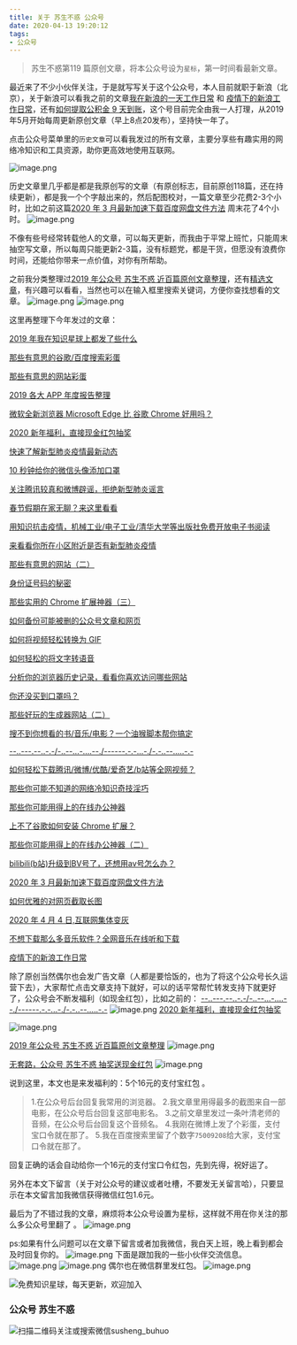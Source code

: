 ```yaml
---
title: 关于 苏生不惑 公众号
date: 2020-04-13 19:20:12
tags:
- 公众号
---
```

> 苏生不惑第119 篇原创文章，将本公众号设为`星标`，第一时间看最新文章。

最近来了不少小伙伴关注，于是就写写关于这个公众号，本人目前就职于新浪（北京），关于新浪可以看我之前的文章[我在新浪的一天工作日常](https://mp.weixin.qq.com/s/mI5kubVY2t5jwJ9ub7A1iA) 和 [疫情下的新浪工作日常](https://mp.weixin.qq.com/s/GCTF8ZJwoWHM919gDoblmg)，还有[如何提取公积金 9 天到账](https://mp.weixin.qq.com/s/qyFvOgHf1mXwPKO0tQwUyg)，这个号目前完全由我一人打理，从2019年5月开始每周更新原创文章（早上8点20发布），坚持快一年了。


点击公众号菜单里的`历史文章`可以看我发过的所有文章，主要分享些有趣实用的网络冷知识和工具资源，助你更高效地使用互联网。

 ![image.png](https://upload-images.jianshu.io/upload_images/17817191-915386e6a0284df6.png?imageMogr2/auto-orient/strip%7CimageView2/2/w/1240)

历史文章里几乎都是都是我原创写的文章（有原创标志，目前原创118篇，还在持续更新），都是我一个个字敲出来的，然后配图校对，一篇文章至少花费2-3个小时，比如之前这篇[2020 年 3 月最新加速下载百度网盘文件方法](https://mp.weixin.qq.com/s/4lumhFRxedfmnq2KLRkggA) 周末花了4个小时。
![image.png](https://upload-images.jianshu.io/upload_images/17817191-8b8d8155072a1c39.png?imageMogr2/auto-orient/strip%7CimageView2/2/w/1240)

不像有些号经常转载他人的文章，可以每天更新，而我由于平常上班忙，只能周末抽空写文章，所以每周只能更新2-3篇，没有标题党，都是干货，但愿没有浪费你时间，还能给你带来一点价值，对你有所帮助。

之前我分类整理过[2019 年公众号 苏生不惑 近百篇原创文章整理](https://mp.weixin.qq.com/s/Lm4l_aPCSXymUGcqO_Yf3g)，还有[精选文章](http://mp.weixin.qq.com/mp/homepage?__biz=MzIyMjg2ODExMA==&hid=1&sn=e7478e21fb95dd2d2b39b7d00c344da8&scene=18#wechat_redirect)，有兴趣可以看看，当然也可以在输入框里搜索关键词，方便你查找想看的文章。
![image.png](https://upload-images.jianshu.io/upload_images/17817191-f3fdb4581c457c2c.png?imageMogr2/auto-orient/strip%7CimageView2/2/w/1240)
![image.png](https://upload-images.jianshu.io/upload_images/17817191-5a62b5797a2de90d.png?imageMogr2/auto-orient/strip%7CimageView2/2/w/1240)

这里再整理下今年发过的文章：

[2019 年我在知识星球上都发了些什么](https://mp.weixin.qq.com/s/cFQ3hHqrNLdPhZodHOSSPQ)

[那些有意思的谷歌/百度搜索彩蛋](https://mp.weixin.qq.com/s/dXZhN3GbqQslg7-YHcRL3A)

[那些有意思的网站彩蛋](https://mp.weixin.qq.com/s/lnwP6_EYB1NE6F1uPNRZWg)

[2019 各大 APP 年度报告整理](https://mp.weixin.qq.com/s/O3mkW2hBNLkVfj3HDQGsyw)

[微软全新浏览器 Microsoft Edge 比 谷歌 Chrome 好用吗？](https://mp.weixin.qq.com/s/OhRMSWYcxojsuhgOgGyiRg)

[2020 新年福利，直接现金红包抽奖](https://mp.weixin.qq.com/s/fMQenTVYUygUY1H1H8kM-g)

[快速了解新型肺炎疫情最新动态](https://mp.weixin.qq.com/s/lADbo6bd-69iBmtn6783hQ)

[10 秒钟给你的微信头像添加口罩](https://mp.weixin.qq.com/s/P_qZIoEeL0_1kKOVrPHBDA)

[关注腾讯较真和微博辟谣，拒绝新型肺炎谣言](https://mp.weixin.qq.com/s/zAYcuNUemG2Hg7FBEXqSOw)

[春节假期在家无聊？来这里看看](https://mp.weixin.qq.com/s/TCtJTkil1_erP_asWuw_EA)

[用知识抗击疫情，机械工业/电子工业/清华大学等出版社免费开放电子书阅读](https://mp.weixin.qq.com/s/s9fzlscCv3vez4y1r8571g)

[来看看你所在小区附近是否有新型肺炎疫情](https://mp.weixin.qq.com/s/h4aQmzn62ZeNgdj8eUvIYw)

[那些有意思的网站（二）](https://mp.weixin.qq.com/s/FBjnGTQTLO3YbHvFvvvIqw)

[身份证号码的秘密](https://mp.weixin.qq.com/s/yYuS5_2obt50kH4yrLg1Jw)

[那些实用的 Chrome 扩展神器（三）](https://mp.weixin.qq.com/s/jFCWs-3BPmaKKXa2DZPSog)

[如何备份可能被删的公众号文章和网页](https://mp.weixin.qq.com/s/bIE23HBq_sqvLkV18_BlbQ)

[如何将视频轻松转换为 GIF](https://mp.weixin.qq.com/s/bGcMIz0dOoDe3quo5G0-Ug)

[如何轻松的将文字转语音](https://mp.weixin.qq.com/s/klBMLhsQXOEzsWA5a_rpIQ)

[分析你的浏览器历史记录，看看你喜欢访问哪些网站](https://mp.weixin.qq.com/s/c5QX2P_4sjl8TISzvsFtkg)

[你还没买到口罩吗？](https://mp.weixin.qq.com/s/OCdvP4G4a2gauDUeRUKJyw)

[那些好玩的生成器网站（二）](https://mp.weixin.qq.com/s/mPpRYbjfgpVqKcpFwnPYtA)

[搜不到你想看的书/音乐/电影？一个油猴脚本帮你搞定](https://mp.weixin.qq.com/s/leF2Dn9XW6sIp1SkPBFthw)

[--..---.--..-.-/-..--...-....--./------.-.-...-./-.-..--.....-.-](https://mp.weixin.qq.com/s/VWPHowug-cFUgLLjzTzrmA)

[如何轻松下载腾讯/微博/优酷/爱奇艺/b站等全网视频？](https://mp.weixin.qq.com/s/3rB23e9L55hDBaPLDu6WMg)

[那些你可能不知道的网络冷知识奇技淫巧](https://mp.weixin.qq.com/s/-p-RZLh8ovNiCYv6YQkbrw)

[那些你可能用得上的在线办公神器](https://mp.weixin.qq.com/s/svhB61sdvgt-epeC9MMFTw)

[上不了谷歌如何安装 Chrome 扩展？](https://mp.weixin.qq.com/s/xC9K_z7zpmAIEzUK6s1x3w)

[那些你可能用得上的在线办公神器（二）](https://mp.weixin.qq.com/s/esUbhii_ZeruoYp06UMDiQ)

[bilibili(b站)升级到BV号了，还想用av号怎么办？](https://mp.weixin.qq.com/s/I3LR8ikHoX80WjaMCoMVlw)

[2020 年 3 月最新加速下载百度网盘文件方法](https://mp.weixin.qq.com/s/4lumhFRxedfmnq2KLRkggA)

[如何优雅的对网页截取长图](https://mp.weixin.qq.com/s/v9oHGz5GPoD0GLYaa80Hcg)

[2020 年 4 月 4 日,互联网集体变灰](https://mp.weixin.qq.com/s/3av6Zq0S1youGtwL9jLoiQ)

[不想下载那么多音乐软件？全网音乐在线听和下载](https://mp.weixin.qq.com/s/WSSddtoCJkW9kJVwkGh0nQ)

[疫情下的新浪工作日常](https://mp.weixin.qq.com/s/GCTF8ZJwoWHM919gDoblmg)

除了原创当然偶尔也会发广告文章（人都是要恰饭的，也为了将这个公众号长久运营下去），大家帮忙点击文章支持下就好，可以的话平常帮忙转发支持下就更好了，公众号会不断发福利（如现金红包），比如之前的：
[--..---.--..-.-/-..--...-....--./------.-.-...-./-.-..--.....-.-](https://mp.weixin.qq.com/s/VWPHowug-cFUgLLjzTzrmA)
![image.png](https://upload-images.jianshu.io/upload_images/17817191-395ca3a092add2bc.png?imageMogr2/auto-orient/strip%7CimageView2/2/w/1240)
[2020 新年福利，直接现金红包抽奖](https://mp.weixin.qq.com/s/fMQenTVYUygUY1H1H8kM-g)

![image.png](https://upload-images.jianshu.io/upload_images/17817191-0597e389c1c4e307.png?imageMogr2/auto-orient/strip%7CimageView2/2/w/1240)

[2019 年公众号 苏生不惑 近百篇原创文章整理](https://mp.weixin.qq.com/s/Lm4l_aPCSXymUGcqO_Yf3g)
![image.png](https://upload-images.jianshu.io/upload_images/17817191-8e0399e82b336228.png?imageMogr2/auto-orient/strip%7CimageView2/2/w/1240)

[无套路，公众号 苏生不惑 抽奖送现金红包](https://mp.weixin.qq.com/s/1yAoLgsaPolKvrM6ZIzxvA)
![image.png](https://upload-images.jianshu.io/upload_images/17817191-75b1fe7563a56ec7.png?imageMogr2/auto-orient/strip%7CimageView2/2/w/1240)

说到这里，本文也是来发福利的：5个16元的支付宝红包  。

> 1.在公众号后台回复我常用的浏览器。
> 2.我文章里用得最多的截图来自一部电影，在公众号后台回复这部电影名。
> 3.之前文章里发过一条叶清老师的音频，在公众号后台回复这个音频名。
> 4.我刚在微博上发了个彩蛋，支付宝口令就在那了。
> 5.我在百度搜索里留了个数字`75009208`给大家，支付宝口令就在那了。

回复正确的话会自动给你一个16元的支付宝口令红包，先到先得，祝好运了。

另外在本文下留言（关于对公众号的建议或者吐槽，不要发无关留言哈），只要显示在本文留言加我微信获得微信红包1.6元。

最后为了不错过我的文章，麻烦将本公众号设置为星标，这样就不用在你关注的那么多公众号里翻了 。
![image.png](https://upload-images.jianshu.io/upload_images/17817191-83ad87d68fc63092.png?imageMogr2/auto-orient/strip%7CimageView2/2/w/1240)


ps:如果有什么问题可以在文章下留言或者加我微信，我白天上班，晚上看到都会及时回复你的。
![image.png](https://upload-images.jianshu.io/upload_images/17817191-ba06398e376942ef.png?imageMogr2/auto-orient/strip%7CimageView2/2/w/1240)
下面是跟加我的一些小伙伴交流信息。
![image.png](https://upload-images.jianshu.io/upload_images/17817191-cc26f910705236ed.png?imageMogr2/auto-orient/strip%7CimageView2/2/w/1240)
![image.png](https://upload-images.jianshu.io/upload_images/17817191-efb238ef3828ddb4.png?imageMogr2/auto-orient/strip%7CimageView2/2/w/1240)
偶尔也在微信群里发红包。
![image.png](https://upload-images.jianshu.io/upload_images/17817191-7bde0385f0a5a61a.png?imageMogr2/auto-orient/strip%7CimageView2/2/w/1240)


![免费知识星球，每天更新，欢迎加入](https://upload-images.jianshu.io/upload_images/17817191-9d41aa25edcd25c4.png?imageMogr2/auto-orient/strip%7CimageView2/2/w/1240)


### 公众号 苏生不惑
 ![扫描二维码关注或搜索微信susheng_buhuo](https://upload-images.jianshu.io/upload_images/17817191-6e0079f95d4c0338.jpg?imageMogr2/auto-orient/strip%7CimageView2/2/w/1240)
